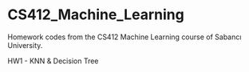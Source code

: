 # CS412_Machine_Learning
Homework codes from the CS412 Machine Learning course of Sabancı University.

HW1 - KNN & Decision Tree
